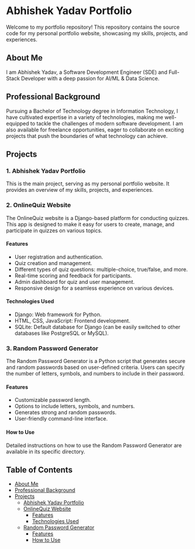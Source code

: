 # Abhishek Yadav Portfolio

Welcome to my portfolio repository! This repository contains the source code for my personal portfolio website, showcasing my skills, projects, and experiences.

## About Me

I am Abhishek Yadav, a Software Development Engineer (SDE) and Full-Stack Developer with a deep passion for AI/ML & Data Science.

## Professional Background

Pursuing a Bachelor of Technology degree in Information Technology, I have cultivated expertise in a variety of technologies, making me well-equipped to tackle the challenges of modern software development. I am also available for freelance opportunities, eager to collaborate on exciting projects that push the boundaries of what technology can achieve.

## Projects

### 1. Abhishek Yadav Portfolio

This is the main project, serving as my personal portfolio website. It provides an overview of my skills, projects, and experiences.

### 2. OnlineQuiz Website

The OnlineQuiz website is a Django-based platform for conducting quizzes. This app is designed to make it easy for users to create, manage, and participate in quizzes on various topics.

#### Features

- User registration and authentication.
- Quiz creation and management.
- Different types of quiz questions: multiple-choice, true/false, and more.
- Real-time scoring and feedback for participants.
- Admin dashboard for quiz and user management.
- Responsive design for a seamless experience on various devices.

#### Technologies Used

- Django: Web framework for Python.
- HTML, CSS, JavaScript: Frontend development.
- SQLite: Default database for Django (can be easily switched to other databases like PostgreSQL or MySQL).

### 3. Random Password Generator

The Random Password Generator is a Python script that generates secure and random passwords based on user-defined criteria. Users can specify the number of letters, symbols, and numbers to include in their password.

#### Features

- Customizable password length.
- Options to include letters, symbols, and numbers.
- Generates strong and random passwords.
- User-friendly command-line interface.

#### How to Use

Detailed instructions on how to use the Random Password Generator are available in its specific directory.

## Table of Contents

- [About Me](#about-me)
- [Professional Background](#professional-background)
- [Projects](#projects)
  - [Abhishek Yadav Portfolio](#1-abhishek-yadav-portfolio)
  - [OnlineQuiz Website](#2-onlinequiz-website)
    - [Features](#features)
    - [Technologies Used](#technologies-used)
  - [Random Password Generator](#3-random-password-generator)
    - [Features](#features)
    - [How to Use](#how-to-use)
